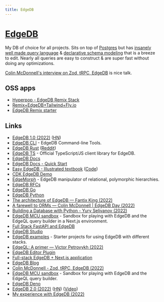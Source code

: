 ```yaml
---
title: EdgeDB
---
```


# [EdgeDB](https://www.edgedb.com/)

My DB of choice for all projects. Sits on top of [Postgres](postgresql.md) but has [insanely well made query language](https://www.edgedb.com/docs/edgeql/index) & [declarative schema modeling](https://www.edgedb.com/docs/datamodel/index) that is a breeze to edit. Nearly all queries are easy to construct & are super fast without doing any optimizations.

[Colin McDonnell's interview on Zod, tRPC, EdgeDB](https://www.youtube.com/watch?v=WVRLim8A8-I) is nice talk.

## OSS apps

- [Hyperpop - EdgeDB Remix Stack](https://github.com/edgedb/remix)
- [Remix+EdgeDB+Tailwind+Fly.io](https://github.com/jkcorrea/remix-chop-suey-stack)
- [EdgeDB Remix starter](https://github.com/colinhacks/edgedb-remix-test-2)

## Links

- [EdgeDB 1.0 (2022)](https://www.edgedb.com/blog/edgedb-1-0) ([HN](https://news.ycombinator.com/item?id=30290225))
- [EdgeDB CLI](https://github.com/edgedb/edgedb-cli) - EdgeDB Command-line Tools.
- [EdgeDB Rust](https://github.com/edgedb/edgedb-rust) ([Reddit](https://www.reddit.com/r/rust/comments/spr3wn/edgedb_10_announcement_cli_written_in_rust_rust/))
- [EdgeDB TS](https://github.com/edgedb/edgedb-js) - Official TypeScript/JS client library for EdgeDB.
- [EdgeDB Docs](https://www.edgedb.com/docs)
- [EdgeDB Docs - Quick Start](https://www.edgedb.com/docs/guides/quickstart)
- [Easy EdgeDB - Illustrated textbook](https://www.edgedb.com/easy-edgedb) ([Code](https://github.com/edgedb/easy-edgedb))
- [CDK EdgeDB Demo](https://github.com/aaronbrighton/cdk-edgedb-demo)
- [EdgeMorph](https://github.com/dmgolembiowski/edgemorph) - EdgeDB manipulator of relational, polymorphic hierarchies.
- [EdgeDB RFCs](https://github.com/edgedb/rfcs)
- [EdgeDB Go](https://github.com/edgedb/edgedb-go)
- [EdgeDB Python](https://github.com/edgedb/edgedb-python)
- [The architecture of EdgeDB — Fantix King (2022)](https://www.youtube.com/watch?v=vSXrB0TmUkE)
- [A farewell to ORMs — Colin McDonnell | EdgeDB Day (2022)](https://www.youtube.com/watch?v=6LqbBF0KAXE)
- [Building a Database with Python - Yury Selivanov (2022)](https://www.youtube.com/watch?v=b9G6U5tt_qk)
- [EdgeDB MCU sandbox](https://github.com/colinhacks/edgedb-movies) - Sandbox for playing with EdgeDB and the EdgeQL query builder in a Next.js environment.
- [Full Stack FastAPI and EdgeDB](https://github.com/kurtrottmann/simple-stack-fastapi-edgedb)
- [EdgeDB Studio](https://github.com/edgedb/edgedb-studio)
- [EdgeDB examples](https://github.com/edgedb/edgedb-examples) - Starter projects for using EdgeDB with different stacks.
- [EdgeQL: A primer — Victor Petrovykh (2022)](https://www.youtube.com/watch?v=W6oQXK9cckk)
- [EdgeDB Editor Plugin](https://github.com/edgedb/edgedb-editor-plugin)
- [Full-stack EdgeDB + Next.js application](https://github.com/colinhacks/edgedb-nextjs-blog)
- [EdgeDB Blog](https://www.edgedb.com/blog)
- [Colin McDonnell - Zod, tRPC, EdgeDB (2022)](https://www.youtube.com/watch?v=WVRLim8A8-I)
- [EdgeDB MCU sandbox](https://github.com/edgedb/mcu-sandbox) - Sandbox for playing with EdgeDB and the EdgeQL query builder.
- [EdgeDB Deno](https://github.com/edgedb/edgedb-deno)
- [EdgeDB 2.0 (2022)](https://www.edgedb.com/blog/edgedb-2-0) ([HN](https://news.ycombinator.com/item?id=32267287)) ([Video](https://www.youtube.com/watch?v=1jloGHV31Ow))
- [My experience with EdgeDB (2022)](https://divan.dev/posts/edgedb/)
